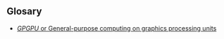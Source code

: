 ## Glosary

- [*GPGPU* or General-purpose computing on graphics processing units](https://en.wikipedia.org/wiki/General-purpose_computing_on_graphics_processing_units)
